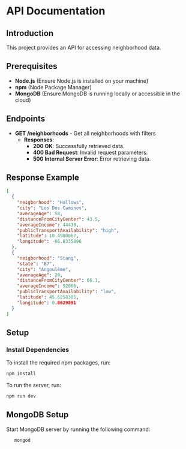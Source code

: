 # API Documentation

## Introduction

This project provides an API for accessing neighborhood data.

## Prerequisites

- **Node.js** (Ensure Node.js is installed on your machine)
- **npm** (Node Package Manager)
- **MongoDB** (Ensure MongoDB is running locally or accessible in the cloud)

## Endpoints

- **GET /neighborhoods** - Get all neighborhoods with filters
  - **Responses**:
    - **200 OK**: Successfully retrieved data.
    - **400 Bad Request**: Invalid request parameters.
    - **500 Internal Server Error**: Error retrieving data.

## Response Example

```json
[
  {
    "neigborhood": "Hallows",
    "city": "Los Dos Caminos",
    "averageAge": 58,
    "distanceFromCityCenter": 43.5,
    "averageIncome": 44438,
    "publicTransportAvailability": "high",
    "latitude": 10.4980067,
    "longitude": -66.8335096
  },
  {
    "neigborhood": "Stang",
    "state": "B7",
    "city": "Angoulême",
    "averageAge": 20,
    "distanceFromCityCenter": 66.1,
    "averageIncome": 92866,
    "publicTransportAvailability": "low",
    "latitude": 45.6258385,
    "longitude": 0.0629891
  }
] 
```

## Setup

### Install Dependencies

To install the required npm packages, run:

```bash
npm install
```

To run the server, run:

```bash
npm run dev
```

## MongoDB Setup

Start MongoDB server by running the following command:

 ```
    mongod
 ```